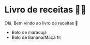 # Livro de receitas :woman_cook:

Olá, Bem vindo ao livro de receitas :wave:

- Bolo de maracujá
- Bolo de Banana/Maçã fit